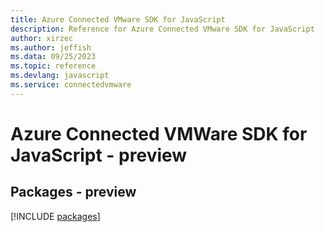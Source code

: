 ```yaml
---
title: Azure Connected VMware SDK for JavaScript
description: Reference for Azure Connected VMware SDK for JavaScript
author: xirzec
ms.author: jeffish
ms.data: 09/25/2023
ms.topic: reference
ms.devlang: javascript
ms.service: connectedvmware
---
```

# Azure Connected VMWare SDK for JavaScript - preview
## Packages - preview
[!INCLUDE [packages](connected-vmware-index.md)]